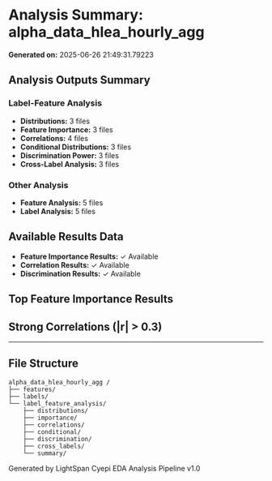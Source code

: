 # Analysis Summary: alpha_data_hlea_hourly_agg

**Generated on:**  2025-06-26 21:49:31.79223

## Analysis Outputs Summary

### Label-Feature Analysis
- **Distributions:**  3 files
- **Feature Importance:**  3 files
- **Correlations:**  4 files
- **Conditional Distributions:**  3 files
- **Discrimination Power:**  3 files
- **Cross-Label Analysis:**  3 files

### Other Analysis
- **Feature Analysis:**  5 files
- **Label Analysis:**  5 files

## Available Results Data
- **Feature Importance Results:**  ✓ Available
- **Correlation Results:**  ✓ Available
- **Discrimination Results:**  ✓ Available

## Top Feature Importance Results

## Strong Correlations (|r| > 0.3)


---
## File Structure

```
alpha_data_hlea_hourly_agg /
├── features/
├── labels/
└── label_feature_analysis/
    ├── distributions/
    ├── importance/
    ├── correlations/
    ├── conditional/
    ├── discrimination/
    ├── cross_labels/
    └── summary/
```

Generated by LightSpan Cyepi EDA Analysis Pipeline v1.0
